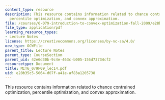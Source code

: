 ```yaml
---
content_type: resource
description: This resource contains information related to chance contrained optimization,
  percentile optimization, and convex approximation.
file: /courses/6-079-introduction-to-convex-optimization-fall-2009/e28b35c55064d07fa41eaf83a1205738_MIT6_079F09_lec14.pdf
file_type: application/pdf
learning_resource_types:
- Lecture Notes
license: https://creativecommons.org/licenses/by-nc-sa/4.0/
ocw_type: OCWFile
parent_title: Lecture Notes
parent_type: CourseSection
parent_uid: 42e6d30b-9c4e-463c-b005-156d73734cf2
resourcetype: Document
title: MIT6_079F09_lec14.pdf
uid: e28b35c5-5064-d07f-a41e-af83a1205738
---
```

This resource contains information related to chance contrained optimization, percentile optimization, and convex approximation.